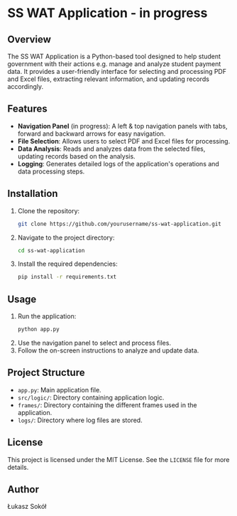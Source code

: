 # SS WAT Application - in progress

## Overview
The SS WAT Application is a Python-based tool designed to help student government with their actions e.g. manage and analyze student payment data. It provides a user-friendly interface for selecting and processing PDF and Excel files, extracting relevant information, and updating records accordingly.

## Features
- **Navigation Panel** (in progress): A left & top navigation panels with tabs, forward and backward arrows for easy navigation.
- **File Selection**: Allows users to select PDF and Excel files for processing.
- **Data Analysis**: Reads and analyzes data from the selected files, updating records based on the analysis.
- **Logging**: Generates detailed logs of the application's operations and data processing steps.

## Installation
1. Clone the repository:
    ```sh
    git clone https://github.com/yourusername/ss-wat-application.git
    ```
2. Navigate to the project directory:
    ```sh
    cd ss-wat-application
    ```
3. Install the required dependencies:
    ```sh
    pip install -r requirements.txt
    ```

## Usage
1. Run the application:
    ```sh
    python app.py
    ```
2. Use the navigation panel to select and process files.
3. Follow the on-screen instructions to analyze and update data.

## Project Structure
- `app.py`: Main application file.
- `src/logic/`: Directory containing application logic.
- `frames/`: Directory containing the different frames used in the application.
- `logs/`: Directory where log files are stored.

## License
This project is licensed under the MIT License. See the `LICENSE` file for more details.

## Author
Łukasz Sokół
